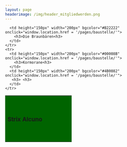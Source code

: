 ```yaml
---
layout: page
headerimage: /img/header_mitgliedwerden.png
---
```


<table>
    <tr>
      <td height="150px" width="200px" bgcolor="#006400" onclick="window.location.href = '/pages/baustelle/'">                
        <h3>Strix Alcuno</h3>
      </td>
      
      <td height="150px" width="200px" bgcolor="#B22222" onclick="window.location.href = '/pages/baustelle/'">   
        <h3>Die Braunbären<h3>
      </td>
    </tr>
    <tr>  
      <td height="150px" width="200px" bgcolor="#00008B" onclick="window.location.href = '/pages/baustelle/'">
        <h3>Kormorane<h3>
      </td>
      <td height="150px" width="200px" bgcolor="#4B0082" onclick="window.location.href = '/pages/baustelle/'">   
       <h3> <h3>
      </td>
    </tr>      
</table>        